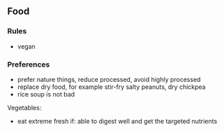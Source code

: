 ## Food
### Rules
- vegan
### Preferences
- prefer nature things, reduce processed, avoid highly processed
- replace dry food, for example stir-fry salty peanuts, dry chickpea
- rice soup is not bad

Vegetables:
- eat extreme fresh if: able to digest well and get the targeted nutrients